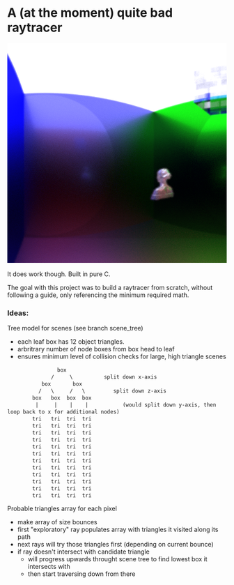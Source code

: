 # A (at the moment) quite bad raytracer

![alt text](results/statue.bmp "example image")

It does work though. Built in pure C.  

The goal with this project was to build a raytracer from scratch, without following a guide, only referencing the minimum required math.

### Ideas:
Tree model for scenes (see branch scene_tree)
- each leaf box has 12 object triangles.
- arbritrary number of node boxes from box head to leaf
- ensures minimum level of collision checks for large, high triangle scenes

~~~~
                box
              /     \          split down x-axis
           box       box
          /   \     /   \         split down z-axis
        box   box  box  box
         |     |    |    |           (would split down y-axis, then loop back to x for additional nodes)
        tri   tri  tri  tri
        tri   tri  tri  tri
        tri   tri  tri  tri
        tri   tri  tri  tri
        tri   tri  tri  tri
        tri   tri  tri  tri
        tri   tri  tri  tri
        tri   tri  tri  tri
        tri   tri  tri  tri
        tri   tri  tri  tri
        tri   tri  tri  tri
        tri   tri  tri  tri
~~~~

Probable triangles array for each pixel
- make array of size bounces
- first "exploratory" ray populates array with triangles it visited along its path
- next rays will try those triangles first (depending on current bounce)
- if ray doesn't intersect with candidate triangle
  - will progress upwards throught scene tree to find lowest box it intersects with
  - then start traversing down from there
